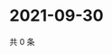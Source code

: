 # 2021-09-30

共 0 条

<!-- BEGIN WEIBO -->
<!-- 最后更新时间 Thu Sep 30 2021 20:22:52 GMT+0800 (China Standard Time) -->

<!-- END WEIBO -->
